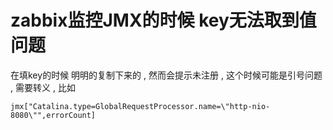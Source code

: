 # zabbix监控JMX的时候 key无法取到值问题

在填key的时候 明明的复制下来的 , 然而会提示未注册 , 这个时候可能是引号问题 , 需要转义 , 比如

```
jmx["Catalina.type=GlobalRequestProcessor.name=\"http-nio-8080\"",errorCount]
```



